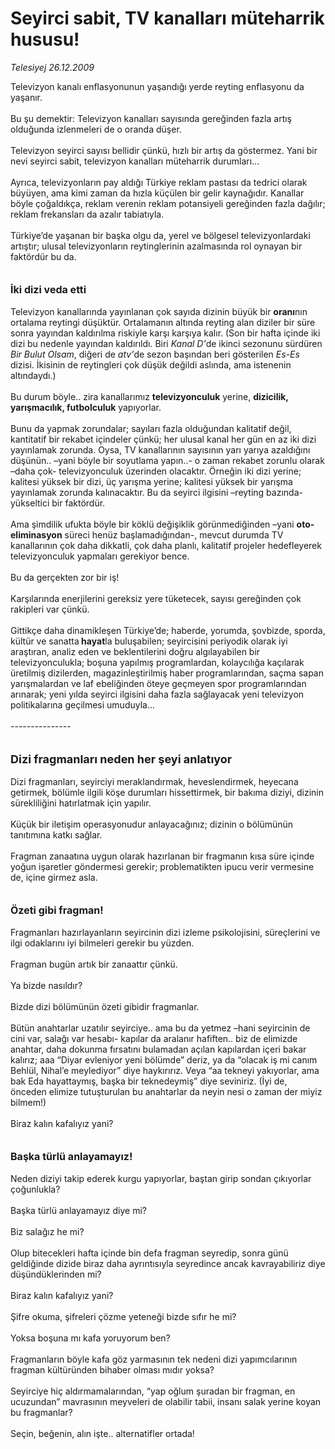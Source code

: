 # Seyirci sabit, TV kanalları müteharrik hususu!

*Telesiyej 26.12.2009*

<div class="taraf_structure_2col_1zq">
<div class="margen_n">



 <p>Televizyon kanalı enflasyonunun yaşandığı yerde reyting enflasyonu da yaşanır. <br/><br/>Bu şu demektir: Televizyon kanalları sayısında gereğinden fazla artış olduğunda izlenmeleri de o oranda düşer. <br/><br/>Televizyon seyirci sayısı bellidir çünkü, hızlı bir artış da göstermez. Yani bir nevi seyirci sabit, televizyon kanalları müteharrik durumları... <br/><br/>Ayrıca, televizyonların pay aldığı Türkiye reklam pastası da tedrici olarak büyüyen, ama kimi zaman da hızla küçülen bir gelir kaynağıdır. Kanallar böyle çoğaldıkça, reklam verenin reklam potansiyeli gereğinden fazla dağılır; reklam frekansları da azalır tabiatıyla. <br/><br/>Türkiye’de yaşanan bir başka olgu da, yerel ve bölgesel televizyonlardaki artıştır; ulusal televizyonların reytinglerinin azalmasında rol oynayan bir faktördür bu da. <b><br/><br/><br/><font size="3">İki dizi veda etti</font> </b><br/><br/>Televizyon kanallarında yayınlanan çok sayıda dizinin büyük bir <b>oranı</b>nın ortalama reytingi düşüktür. Ortalamanın altında reyting alan diziler bir süre sonra yayından kaldırılma riskiyle karşı karşıya kalır. (Son bir hafta içinde iki dizi bu nedenle yayından kaldırıldı. Biri <i>Kanal D’</i>de ikinci sezonunu sürdüren <i>Bir Bulut Olsam</i>, diğeri de <i>atv’</i>de sezon başından beri gösterilen <i>Es-Es </i>dizisi. İkisinin de reytingleri çok düşük değildi aslında, ama istenenin altındaydı.) <br/><br/>Bu durum böyle.. zira kanallarımız <b>televizyonculuk</b> yerine, <b>dizicilik, yarışmacılık, futbolculuk</b> yapıyorlar. <br/><br/>Bunu da yapmak zorundalar; sayıları fazla olduğundan kalitatif değil, kantitatif bir rekabet içindeler çünkü; her ulusal kanal her gün en az iki dizi yayınlamak zorunda. Oysa, TV kanallarının sayısının yarı yarıya azaldığını düşünün.. –yani böyle bir soyutlama yapın..- o zaman rekabet zorunlu olarak –daha çok- televizyonculuk üzerinden olacaktır. Örneğin iki dizi yerine; kalitesi yüksek bir dizi, üç yarışma yerine; kalitesi yüksek bir yarışma yayınlamak zorunda kalınacaktır. Bu da seyirci ilgisini –reyting bazında- yükseltici bir faktördür. <br/><br/>Ama şimdilik ufukta böyle bir köklü değişiklik görünmediğinden –yani <b>oto-eliminasyon</b> süreci henüz başlamadığından-, mevcut durumda TV kanallarının çok daha dikkatli, çok daha planlı, kalitatif projeler hedefleyerek televizyonculuk yapmaları gerekiyor bence. <br/><br/>Bu da gerçekten zor bir iş! <br/><br/>Karşılarında enerjilerini gereksiz yere tüketecek, sayısı gereğinden çok rakipleri var çünkü. <br/><br/>Gittikçe daha dinamikleşen Türkiye’de; haberde, yorumda, şovbizde, sporda, kültür ve sanatta<b> hayat</b>la buluşabilen; seyircisini periyodik olarak iyi araştıran, analiz eden ve beklentilerini doğru algılayabilen bir televizyonculukla; boşuna yapılmış programlardan, kolaycılığa kaçılarak üretilmiş dizilerden, magazinleştirilmiş haber programlarından, saçma sapan yarışmalardan ve laf ebeliğinden öteye geçmeyen spor programlarından arınarak; yeni yılda seyirci ilgisini daha fazla sağlayacak yeni televizyon politikalarına geçilmesi umuduyla... <br/><br/>---------------<b></b> <br/><br/><br/><font size="4"><strong>Dizi fragmanları neden her şeyi anlatıyor</strong></font> <br/><br/>Dizi fragmanları, seyirciyi meraklandırmak, heveslendirmek, heyecana getirmek, bölümle ilgili köşe durumları hissettirmek, bir bakıma diziyi, dizinin sürekliliğini hatırlatmak için yapılır. <br/><br/>Küçük bir iletişim operasyonudur anlayacağınız; dizinin o bölümünün tanıtımına katkı sağlar. <br/><br/>Fragman zanaatına uygun olarak hazırlanan bir fragmanın kısa süre içinde yoğun işaretler göndermesi gerekir; problematikten ipucu verir vermesine de, içine girmez asla.<b> <br/><br/><br/><font size="3">Özeti gibi fragman!</font></b> <br/><br/>Fragmanları hazırlayanların seyircinin dizi izleme psikolojisini, süreçlerini ve ilgi odaklarını iyi bilmeleri gerekir bu yüzden. <br/><br/>Fragman bugün artık bir zanaattır çünkü. <br/><br/>Ya bizde nasıldır? <br/><br/>Bizde dizi bölümünün özeti gibidir fragmanlar. <br/><br/>Bütün anahtarlar uzatılır seyirciye.. ama bu da yetmez –hani seyircinin de cini var, salağı var hesabı- kapılar da aralanır hafiften.. biz de elimizde anahtar, daha dokunma fırsatını bulamadan açılan kapılardan içeri bakar kalırız; aaa “Diyar evleniyor yeni bölümde” deriz, ya da “olacak iş mi canım Behlül, Nihal’e meylediyor” diye haykırırız. Veya “aa tekneyi yakıyorlar, ama bak Eda hayattaymış, başka bir teknedeymiş” diye seviniriz. (İyi de, önceden elimize tutuşturulan bu anahtarlar da neyin nesi o zaman der miyiz bilmem!) <br/><br/>Biraz kalın kafalıyız yani?<b> <br/><br/><br/><font size="3">Başka türlü anlayamayız!</font></b> <br/><br/>Neden diziyi takip ederek kurgu yapıyorlar, baştan girip sondan çıkıyorlar çoğunlukla? <br/><br/>Başka türlü anlayamayız diye mi? <br/><br/>Biz salağız he mi? <br/><br/>Olup bitecekleri hafta içinde bin defa fragman seyredip, sonra günü geldiğinde dizide biraz daha ayrıntısıyla seyredince ancak kavrayabiliriz diye düşündüklerinden mi? <br/><br/>Biraz kalın kafalıyız yani? <br/><br/>Şifre okuma, şifreleri çözme yeteneği bizde sıfır he mi? <br/><br/>Yoksa boşuna mı kafa yoruyorum ben? <br/><br/>Fragmanların böyle kafa göz yarmasının tek nedeni dizi yapımcılarının fragman kültüründen bihaber olması mıdır yoksa? <br/><br/>Seyirciye hiç aldırmamalarından, “yap oğlum şuradan bir fragman, en ucuzundan” mavrasının meyveleri de olabilir tabii, insanı salak yerine koyan bu fragmanlar? <br/><br/>Seçin, beğenin, alın işte.. alternatifler ortada!</p>
<br/>
<br/>
<br/>



<br/>


<div id="taraf_not">
</div>

</div>


</div>
